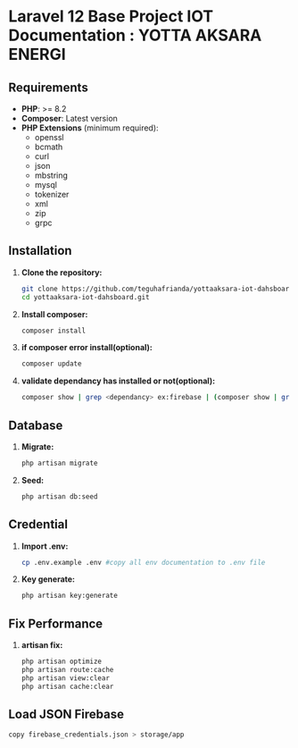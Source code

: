 # Laravel 12 Base Project IOT Documentation : YOTTA AKSARA ENERGI

## Requirements

-   **PHP**: >= 8.2
-   **Composer**: Latest version
-   **PHP Extensions** (minimum required):
    -   openssl
    -   bcmath
    -   curl
    -   json
    -   mbstring
    -   mysql
    -   tokenizer
    -   xml
    -   zip
    -   grpc

## Installation

1. **Clone the repository:**

    ```bash
    git clone https://github.com/teguhafrianda/yottaaksara-iot-dahsboard.git
    cd yottaaksara-iot-dahsboard.git

    ```

2. **Install composer:**

    ```bash
    composer install
    ```

3. **if composer error install(optional):**

    ```bash
    composer update
    ```

4. **validate dependancy has installed or not(optional):**
    ```bash
    composer show | grep <dependancy> ex:firebase | (composer show | grep firebase)
    ```

## Database

1. **Migrate:**

    ```bash
    php artisan migrate
    ```

2. **Seed:**

    ```bash
    php artisan db:seed
    ```

## Credential

1. **Import .env:**

    ```bash
    cp .env.example .env #copy all env documentation to .env file
    ```

2. **Key generate:**

    ```bash
    php artisan key:generate
    ```

## Fix Performance

1. **artisan fix:**

    ```bash
    php artisan optimize
    php artisan route:cache
    php artisan view:clear
    php artisan cache:clear
    ```

## Load JSON Firebase

```bash
copy firebase_credentials.json > storage/app
```
